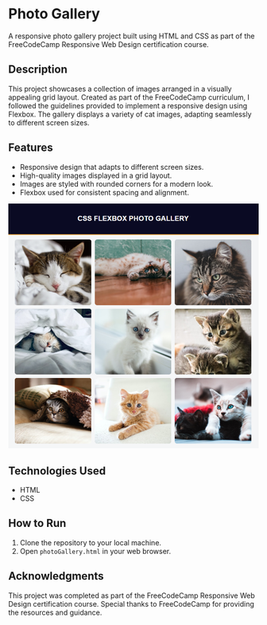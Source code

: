 # Photo Gallery

A responsive photo gallery project built using HTML and CSS as part of the FreeCodeCamp Responsive Web Design certification course.

## Description

This project showcases a collection of images arranged in a visually appealing grid layout. Created as part of the FreeCodeCamp curriculum, I followed the guidelines provided to implement a responsive design using Flexbox. The gallery displays a variety of cat images, adapting seamlessly to different screen sizes.

## Features

- Responsive design that adapts to different screen sizes.
- High-quality images displayed in a grid layout.
- Images are styled with rounded corners for a modern look.
- Flexbox used for consistent spacing and alignment.

![Photo Gallery Screenshot](photoGallery_screenshot.png)

## Technologies Used

- HTML
- CSS

## How to Run

1. Clone the repository to your local machine.
2. Open `photoGallery.html` in your web browser.

## Acknowledgments

This project was completed as part of the FreeCodeCamp Responsive Web Design certification course. Special thanks to FreeCodeCamp for providing the resources and guidance.
